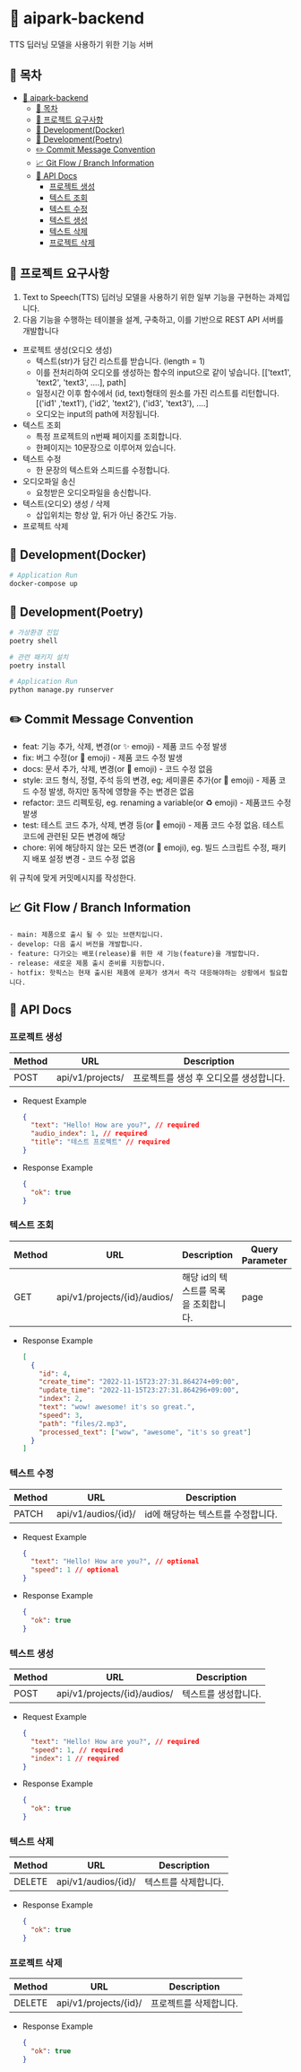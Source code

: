 # :test_tube: aipark-backend

TTS 딥러닝 모델을 사용하기 위한 기능 서버

## :scroll: 목차

- [:test_tube: aipark-backend](#test_tube-aipark-backend)
  - [:scroll: 목차](#scroll-목차)
  - [:notebook_with_decorative_cover: 프로젝트 요구사항](#notebook_with_decorative_cover-프로젝트-요구사항)
  - [:whale: Development(Docker)](#whale-developmentdocker)
  - [:mag_right: Development(Poetry)](#mag_right-developmentpoetry)
  - [:pencil2: Commit Message Convention](#pencil2-commit-message-convention)
  - [:chart_with_upwards_trend: Git Flow / Branch Information](#chart_with_upwards_trend-git-flow--branch-information)
  - [:closed_book: API Docs](#closed_book-api-docs)
    - [프로젝트 생성](#프로젝트-생성)
    - [텍스트 조회](#텍스트-조회)
    - [텍스트 수정](#텍스트-수정)
    - [텍스트 생성](#텍스트-생성)
    - [텍스트 삭제](#텍스트-삭제)
    - [프로젝트 삭제](#프로젝트-삭제)

## :notebook_with_decorative_cover: 프로젝트 요구사항

1. Text to Speech(TTS) 딥러닝 모델을 사용하기 위한 일부 기능을 구현하는 과제입니다.
2. 다음 기능을 수행하는 테이블을 설계, 구축하고, 이를 기반으로 REST API 서버를 개발합니다

- 프로젝트 생성(오디오 생성)
  - 텍스트(str)가 담긴 리스트를 받습니다. (length = 1)
  - 이를 전처리하여 오디오를 생성하는 함수의 input으로 같이 넣습니다.
    [['text1', 'text2', 'text3', ....], path]
  - 일정시간 이후 함수에서 (id, text)형태의 원소를 가진 리스트를 리턴합니다.
    [('id1' ,'text1'), ('id2', 'text2'), ('id3', 'text3'), ....]
  - 오디오는 input의 path에 저장됩니다.
- 텍스트 조회
  - 특정 프로젝트의 n번째 페이지를 조회합니다.
  - 한페이지는 10문장으로 이루어져 있습니다.
- 텍스트 수정
  - 한 문장의 텍스트와 스피드를 수정합니다.
- 오디오파일 송신
  - 요청받은 오디오파일을 송신합니다.
- 텍스트(오디오) 생성 / 삭제
  - 삽입위치는 항상 앞, 뒤가 아닌 중간도 가능.
- 프로젝트 삭제

## :whale: Development(Docker)

```bash
# Application Run
docker-compose up
```

## :mag_right: Development(Poetry)

```bash
# 가상환경 진입
poetry shell

# 관련 패키지 설치
poetry install

# Application Run
python manage.py runserver
```

## :pencil2: Commit Message Convention

- feat: 기능 추가, 삭제, 변경(or ✨ emoji) - 제품 코드 수정 발생
- fix: 버그 수정(or 🐛 emoji) - 제품 코드 수정 발생
- docs: 문서 추가, 삭제, 변경(or 📝 emoji) - 코드 수정 없음
- style: 코드 형식, 정렬, 주석 등의 변경, eg; 세미콜론 추가(or 💎 emoji) - 제품 코드 수정 발생, 하지만 동작에 영향을 주는 변경은 없음
- refactor: 코드 리펙토링, eg. renaming a variable(or ♻️ emoji) - 제품코드 수정 발생
- test: 테스트 코드 추가, 삭제, 변경 등(or 🧪 emoji) - 제품 코드 수정 없음. 테스트 코드에 관련된 모든 변경에 해당
- chore: 위에 해당하지 않는 모든 변경(or 🧹 emoji), eg. 빌드 스크립트 수정, 패키지 배포 설정 변경 - 코드 수정 없음

위 규칙에 맞게 커밋메시지를 작성한다.

## :chart_with_upwards_trend: Git Flow / Branch Information

```
- main: 제품으로 출시 될 수 있는 브랜치입니다.
- develop: 다음 출시 버전을 개발합니다.
- feature: 다가오는 배포(release)를 위한 새 기능(feature)을 개발합니다.
- release: 새로운 제품 출시 준비를 지원합니다.
- hotfix: 핫픽스는 현재 출시된 제품에 문제가 생겨서 즉각 대응해야하는 상황에서 필요합니다.
```

## :closed_book: API Docs

### 프로젝트 생성

| Method | URL              | Description                             |
| ------ | ---------------- | --------------------------------------- |
| POST   | api/v1/projects/ | 프로젝트를 생성 후 오디오를 생성합니다. |

- Request Example

  ```json
  {
    "text": "Hello! How are you?", // required
    "audio_index": 1, // required
    "title": "테스트 프로젝트" // required
  }
  ```

- Response Example
  ```json
  {
    "ok": true
  }
  ```

### 텍스트 조회

| Method | URL                          | Description                           | Query Parameter |
| ------ | ---------------------------- | ------------------------------------- | --------------- |
| GET    | api/v1/projects/{id}/audios/ | 해당 id의 텍스트를 목록을 조회합니다. | page            |

- Response Example
  ```json
  [
    {
      "id": 4,
      "create_time": "2022-11-15T23:27:31.864274+09:00",
      "update_time": "2022-11-15T23:27:31.864296+09:00",
      "index": 2,
      "text": "wow! awesome! it's so great.",
      "speed": 3,
      "path": "files/2.mp3",
      "processed_text": ["wow", "awesome", "it's so great"]
    }
  ]
  ```

### 텍스트 수정

| Method | URL                 | Description                        |
| ------ | ------------------- | ---------------------------------- |
| PATCH  | api/v1/audios/{id}/ | id에 해당하는 텍스트를 수정합니다. |

- Request Example

  ```json
  {
    "text": "Hello! How are you?", // optional
    "speed": 1 // optional
  }
  ```

- Response Example
  ```json
  {
    "ok": true
  }
  ```

### 텍스트 생성

| Method | URL                          | Description          |
| ------ | ---------------------------- | -------------------- |
| POST   | api/v1/projects/{id}/audios/ | 텍스트를 생성합니다. |

- Request Example

  ```json
  {
    "text": "Hello! How are you?", // required
    "speed": 1, // required
    "index": 1 // required
  }
  ```

- Response Example
  ```json
  {
    "ok": true
  }
  ```

### 텍스트 삭제

| Method | URL                 | Description          |
| ------ | ------------------- | -------------------- |
| DELETE | api/v1/audios/{id}/ | 텍스트를 삭제합니다. |

- Response Example
  ```json
  {
    "ok": true
  }
  ```

### 프로젝트 삭제

| Method | URL                   | Description            |
| ------ | --------------------- | ---------------------- |
| DELETE | api/v1/projects/{id}/ | 프로젝트를 삭제합니다. |

- Response Example
  ```json
  {
    "ok": true
  }
  ```
